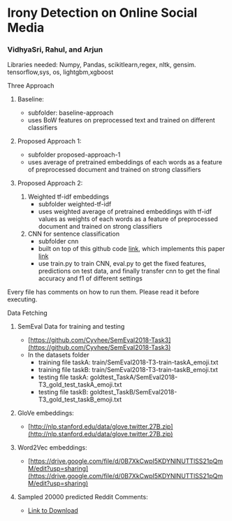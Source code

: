 # Irony Detection on Online Social Media

### VidhyaSri, Rahul, and Arjun

Libraries needed:
Numpy, Pandas, scikitlearn,regex, nltk, gensim. tensorflow,sys, os, lightgbm,xgboost

Three Approach
1. Baseline:
    * subfolder: baseline-approach
    * uses BoW features on preprocessed text and trained on different classifiers

2. Proposed Approach 1:
    * subfolder proposed-approach-1
    * uses average of pretrained embeddings of each words as a feature of preprocessed document and trained on strong classifiers

3. Proposed Approach 2:
    1. Weighted tf-idf embeddings
        * subfolder weighted-tf-idf
        * uses weighted average of pretrained embeddings with tf-idf values as weights of each words as a feature of preprocessed document and trained on strong classifiers
    2. CNN for sentence classification
        * subfolder cnn
        * built on top of this github code [link](), which implements this paper [link]()
        * use train.py to train CNN, eval.py to get the fixed features, predictions on test data, and finally transfer cnn to get the final accuracy and f1 of different settings

Every file has comments on how to run them. Please read it before executing.

Data Fetching
1. SemEval Data for training and testing
    * [https://github.com/Cyvhee/SemEval2018-Task3](https://github.com/Cyvhee/SemEval2018-Task3)
    * In the datasets folder 
        * training file taskA: train/SemEval2018-T3-train-taskA_emoji.txt
        * training file taskB: train/SemEval2018-T3-train-taskB_emoji.txt
        * testing file taskA: goldtest_TaskA/SemEval2018-T3_gold_test_taskA_emoji.txt
        * testing file taskB: goldtest_TaskB/SemEval2018-T3_gold_test_taskB_emoji.txt

2. GloVe embeddings:
    * [http://nlp.stanford.edu/data/glove.twitter.27B.zip](http://nlp.stanford.edu/data/glove.twitter.27B.zip)

3. Word2Vec embeddings:
    * [https://drive.google.com/file/d/0B7XkCwpI5KDYNlNUTTlSS21pQmM/edit?usp=sharing](https://drive.google.com/file/d/0B7XkCwpI5KDYNlNUTTlSS21pQmM/edit?usp=sharing)

4. Sampled 20000 predicted Reddit Comments:
    * [Link to Download](https://exchangelabsgmu-my.sharepoint.com/:x:/g/personal/rpandey4_masonlive_gmu_edu/EdBbIXasILxHgDJ-UGPcAOsBMBfn9qaHIUh4UDewCMiR_w?e=OkYJmW)

